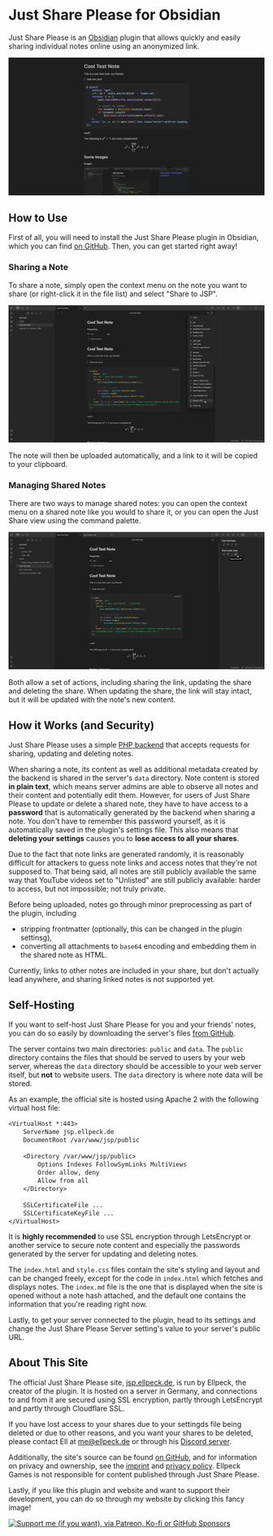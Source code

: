 ﻿# Just Share Please for Obsidian
Just Share Please is an [Obsidian](https://obsidian.md) plugin that allows quickly and easily sharing individual notes online using an anonymized link.

![A preview showing off a shared note in Just Share Please](https://raw.githubusercontent.com/Ellpeck/ObsidianJustSharePlease/main/media/preview.png)

## How to Use
First of all, you will need to install the Just Share Please plugin in Obsidian, which you can find [on GitHub](https://github.com/Ellpeck/ObsidianJustSharePlease/releases). Then, you can get started right away!

### Sharing a Note
To share a note, simply open the context menu on the note you want to share (or right-click it in the file list) and select "Share to JSP".

![](https://raw.githubusercontent.com/Ellpeck/ObsidianJustSharePlease/main/media/share.png)

The note will then be uploaded automatically, and a link to it will be copied to your clipboard.

### Managing Shared Notes
There are two ways to manage shared notes: you can open the context menu on a shared note like you would to share it, or you can open the Just Share view using the command palette.

![](https://raw.githubusercontent.com/Ellpeck/ObsidianJustSharePlease/main/media/view.png)

Both allow a set of actions, including sharing the link, updating the share and deleting the share. When updating the share, the link will stay intact, but it will be updated with the note's new content.

## How it Works (and Security)
Just Share Please uses a simple [PHP backend](https://github.com/Ellpeck/ObsidianJustSharePlease/blob/main/server/public/share.php) that accepts requests for sharing, updating and deleting notes.

When sharing a note, its content as well as additional metadata created by the backend is shared in the server's `data` directory. Note content is stored **in plain text**, which means server admins are able to observe all notes and their content and potentially edit them. However, for users of Just Share Please to update or delete a shared note, they have to have access to a **password** that is automatically generated by the backend when sharing a note. You don't have to remember this password yourself, as it is automatically saved in the plugin's settings file. This also means that **deleting your settings** causes you to **lose access to all your shares**.

Due to the fact that note links are generated randomly, it is reasonably difficult for attackers to guess note links and access notes that they're not supposed to. That being said, all notes are still publicly available the same way that YouTube videos set to "Unlisted" are still publicly available: harder to access, but not impossible; not truly private.

Before being uploaded, notes go through minor preprocessing as part of the plugin, including
- stripping frontmatter (optionally, this can be changed in the plugin settinsg),
- converting all attachments to `base64` encoding and embedding them in the shared note as HTML.

Currently, links to other notes are included in your share, but don't actually lead anywhere, and sharing linked notes is not supported yet.

## Self-Hosting
If you want to self-host Just Share Please for you and your friends' notes, you can do so easily by downloading the server's files [from GitHub](https://github.com/Ellpeck/ObsidianJustSharePlease/tree/main/server).

The server contains two main directories: `public` and `data`. The `public` directory contains the files that should be served to users by your web server, whereas the `data` directory should be accessible to your web server itself, but **not** to website users. The `data` directory is where note data will be stored.

As an example, the official site is hosted using Apache 2 with the following virtual host file:
```apacheconf
<VirtualHost *:443>
    ServerName jsp.ellpeck.de
    DocumentRoot /var/www/jsp/public

    <Directory /var/www/jsp/public>
        Options Indexes FollowSymLinks MultiViews
        Order allow, deny
        Allow from all
    </Directory>

    SSLCertificateFile ...
    SSLCertificateKeyFile ...
</VirtualHost>
```

It is **highly recommended** to use SSL encryption through LetsEncrypt or another service to secure note content and especially the passwords generated by the server for updating and deleting notes.

The `index.html` and `style.css` files contain the site's styling and layout and can be changed freely, except for the code in `index.html` which fetches and displays notes. The `index.md` file is the one that is displayed when the site is opened without a note hash attached, and the default one contains the information that you're reading right now.

Lastly, to get your server connected to the plugin, head to its settings and change the Just Share Please Server setting's value to your server's public URL.

## About This Site
The official Just Share Please site, [jsp.ellpeck.de](https://jsp.ellpeck.de), is run by Ellpeck, the creator of the plugin. It is hosted on a server in Germany, and connections to and from it are secured using SSL encryption, partly through LetsEncrypt and partly through Cloudflare SSL.

If you have lost access to your shares due to your settingds file being deleted or due to other reasons, and you want your shares to be deleted, please contact Ell at [me@ellpeck.de](mailto:me@ellpeck.de) or through his [Discord server](https://ellpeck.de/discord).

Additionally, the site's source can be found [on GitHub](https://github.com/Ellpeck/ObsidianJustSharePlease/tree/main/server), and for information on privacy and ownership, see the [imprint](https://ellpeck.de/impressum/) and [privacy policy](https://ellpeck.de/privacy/). Ellpeck Games is not responsible for content published through Just Share Please.

Lastly, if you like this plugin and website and want to support their development, you can do so through my website by clicking this fancy image!

[![Support me (if you want), via Patreon, Ko-fi or GitHub Sponsors](https://ellpeck.de/res/generalsupport.png)](https://ellpeck.de/support)
